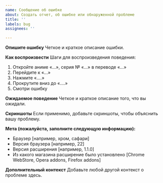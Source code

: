 ```yaml
---
name: Сообщение об ошибке
about: Создать отчет, об ошибке или обнаруженной проблеме
title: ''
labels: bug
assignees: ''

---
```


**Опишите ошибку**
Четкое и краткое описание ошибки.

**Как воспроизвести**
Шаги для воспроизведения поведения:
1. Откройте аниме «...», серия № «...» в переводе «...»
1. Перейдите к «...»
2. Нажмите «....»
3. Прокрутите вниз до «....»
4. Смотри ошибку

**Ожидаемое поведение**
Четкое и краткое описание того, что вы ожидали.

**Скриншоты**
Если применимо, добавьте скриншоты, чтобы объяснить вашу проблему.

**Мета (пожалуйста, заполните следующую информацию):**
- Браузер [например, хром, сафари]
- Версия браузера [например, 22]
- Версия расширения [например, 1.1.0]
- Из какого магазина расширение было установлено [Chrome WebStore, Opera addons, Firefox addons]

**Дополнительный контекст**
Добавьте любой другой контекст о проблеме здесь.
